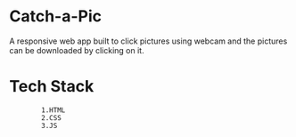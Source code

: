 # Catch-a-Pic
A responsive web app built to click pictures using webcam and the pictures can be downloaded by clicking on it. 

# Tech Stack
            1.HTML
            2.CSS
            3.JS
